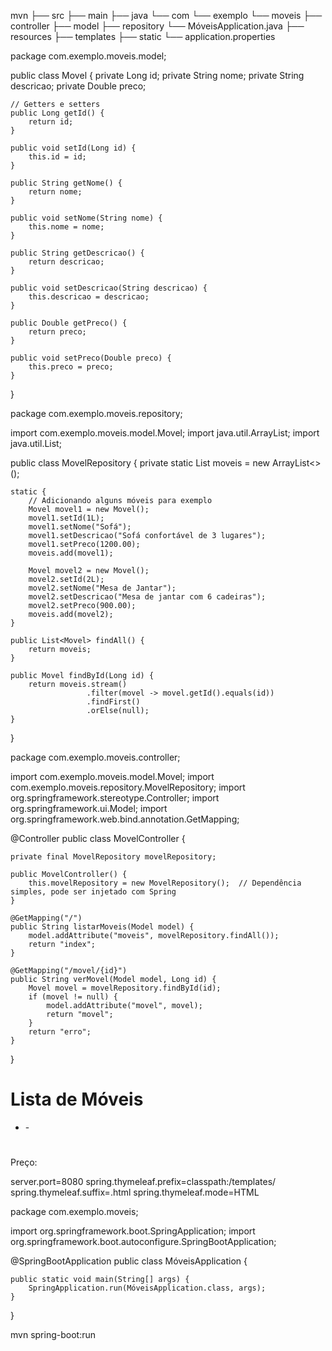 mvn
├── src
    ├── main
        ├── java
            └── com
                └── exemplo
                    └── moveis
                        ├── controller
                        ├── model
                        ├── repository
                        └── MóveisApplication.java
        ├── resources
            ├── templates
            ├── static
            └── application.properties


package com.exemplo.moveis.model;

public class Movel {
    private Long id;
    private String nome;
    private String descricao;
    private Double preco;
    
    // Getters e setters
    public Long getId() {
        return id;
    }

    public void setId(Long id) {
        this.id = id;
    }

    public String getNome() {
        return nome;
    }

    public void setNome(String nome) {
        this.nome = nome;
    }

    public String getDescricao() {
        return descricao;
    }

    public void setDescricao(String descricao) {
        this.descricao = descricao;
    }

    public Double getPreco() {
        return preco;
    }

    public void setPreco(Double preco) {
        this.preco = preco;
    }
}

package com.exemplo.moveis.repository;

import com.exemplo.moveis.model.Movel;
import java.util.ArrayList;
import java.util.List;

public class MovelRepository {
    private static List<Movel> moveis = new ArrayList<>();
    
    static {
        // Adicionando alguns móveis para exemplo
        Movel movel1 = new Movel();
        movel1.setId(1L);
        movel1.setNome("Sofá");
        movel1.setDescricao("Sofá confortável de 3 lugares");
        movel1.setPreco(1200.00);
        moveis.add(movel1);
        
        Movel movel2 = new Movel();
        movel2.setId(2L);
        movel2.setNome("Mesa de Jantar");
        movel2.setDescricao("Mesa de jantar com 6 cadeiras");
        movel2.setPreco(900.00);
        moveis.add(movel2);
    }

    public List<Movel> findAll() {
        return moveis;
    }
    
    public Movel findById(Long id) {
        return moveis.stream()
                     .filter(movel -> movel.getId().equals(id))
                     .findFirst()
                     .orElse(null);
    }
}


package com.exemplo.moveis.controller;

import com.exemplo.moveis.model.Movel;
import com.exemplo.moveis.repository.MovelRepository;
import org.springframework.stereotype.Controller;
import org.springframework.ui.Model;
import org.springframework.web.bind.annotation.GetMapping;

@Controller
public class MovelController {

    private final MovelRepository movelRepository;

    public MovelController() {
        this.movelRepository = new MovelRepository();  // Dependência simples, pode ser injetado com Spring
    }

    @GetMapping("/")
    public String listarMoveis(Model model) {
        model.addAttribute("moveis", movelRepository.findAll());
        return "index";
    }

    @GetMapping("/movel/{id}")
    public String verMovel(Model model, Long id) {
        Movel movel = movelRepository.findById(id);
        if (movel != null) {
            model.addAttribute("movel", movel);
            return "movel";
        }
        return "erro";
    }
}


<!DOCTYPE html>
<html xmlns:th="http://www.thymeleaf.org">
<head>
    <meta charset="UTF-8">
    <title>Loja de Móveis</title>
</head>
<body>
    <h1>Lista de Móveis</h1>
    <ul>
        <li th:each="movel : ${moveis}">
            <a th:href="@{/movel/{id}(id=${movel.id})}" th:text="${movel.nome}"></a> - 
            <span th:text="${movel.preco}"></span>
        </li>
    </ul>
</body>
</html>


<!DOCTYPE html>
<html xmlns:th="http://www.thymeleaf.org">
<head>
    <meta charset="UTF-8">
    <title>Detalhes do Móvel</title>
</head>
<body>
    <h1 th:text="${movel.nome}"></h1>
    <p th:text="${movel.descricao}"></p>
    <p>Preço: <span th:text="${movel.preco}"></span></p>
</body>
</html>

server.port=8080
spring.thymeleaf.prefix=classpath:/templates/
spring.thymeleaf.suffix=.html
spring.thymeleaf.mode=HTML

package com.exemplo.moveis;

import org.springframework.boot.SpringApplication;
import org.springframework.boot.autoconfigure.SpringBootApplication;

@SpringBootApplication
public class MóveisApplication {

    public static void main(String[] args) {
        SpringApplication.run(MóveisApplication.class, args);
    }
}


mvn spring-boot:run

